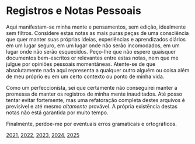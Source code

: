 # Registros e Notas Pessoais

Aqui manifestam-se minha mente e pensamentos, sem edição, idealmente sem filtros.
Considere estas notas as mais puras peças de uma consciência que quer manter
suas próprias ideias, experiências e aprendizados diários em um lugar seguro, em
um lugar onde não serão incomodados, em um lugar onde não serão esquecidos.
Peço-lhe que não espere quaisquer documentos bem-escritos or relevantes entre estas
notas, nem que me julgue por opiniões pessoais momentâneas. Atente-se de que
absolutamente nada aqui representa a qualquer outro alguém ou coisa além de meu
próprio eu em um certo contexto ou ponto de minha vida.

Como um perfeccionista, sei que certamente não conseguirei manter a promessa
de manter os registros de minha mente inauditados. Até posso tentar evitar fortemente,
mas uma refatoração completa destes arquivos é previsível e até mesmo *altamente*
provável. A própria existência destas notas não está garantida por muito tempo.

Finalmente, perdoe-me por eventuais erros gramaticais e ortográficos.

[2021](2021), [2022](2022), [2023](2023), [2024](2024), [2025](2025)
